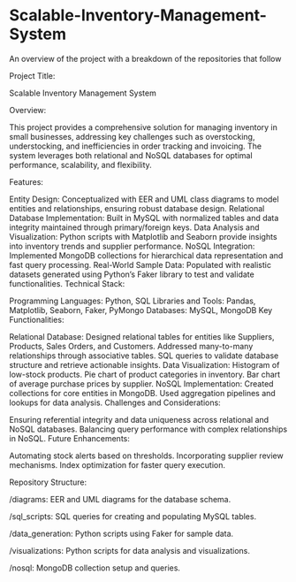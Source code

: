 # Scalable-Inventory-Management-System
An overview of the project with a breakdown of the repositories that follow

Project Title:

Scalable Inventory Management System

Overview:

This project provides a comprehensive solution for managing inventory in small businesses, addressing key challenges such as overstocking, understocking, and inefficiencies in order tracking and invoicing. The system leverages both relational and NoSQL databases for optimal performance, scalability, and flexibility.

Features:

Entity Design: Conceptualized with EER and UML class diagrams to model entities and relationships, ensuring robust database design.
Relational Database Implementation: Built in MySQL with normalized tables and data integrity maintained through primary/foreign keys.
Data Analysis and Visualization: Python scripts with Matplotlib and Seaborn provide insights into inventory trends and supplier performance.
NoSQL Integration: Implemented MongoDB collections for hierarchical data representation and fast query processing.
Real-World Sample Data: Populated with realistic datasets generated using Python’s Faker library to test and validate functionalities.
Technical Stack:

Programming Languages: Python, SQL
Libraries and Tools: Pandas, Matplotlib, Seaborn, Faker, PyMongo
Databases: MySQL, MongoDB
Key Functionalities:

Relational Database:
Designed relational tables for entities like Suppliers, Products, Sales Orders, and Customers.
Addressed many-to-many relationships through associative tables.
SQL queries to validate database structure and retrieve actionable insights.
Data Visualization:
Histogram of low-stock products.
Pie chart of product categories in inventory.
Bar chart of average purchase prices by supplier.
NoSQL Implementation:
Created collections for core entities in MongoDB.
Used aggregation pipelines and lookups for data analysis.
Challenges and Considerations:

Ensuring referential integrity and data uniqueness across relational and NoSQL databases.
Balancing query performance with complex relationships in NoSQL.
Future Enhancements:

Automating stock alerts based on thresholds.
Incorporating supplier review mechanisms.
Index optimization for faster query execution.

Repository Structure:

/diagrams: EER and UML diagrams for the database schema.

/sql_scripts: SQL queries for creating and populating MySQL tables.

/data_generation: Python scripts using Faker for sample data.

/visualizations: Python scripts for data analysis and visualizations.

/nosql: MongoDB collection setup and queries.
